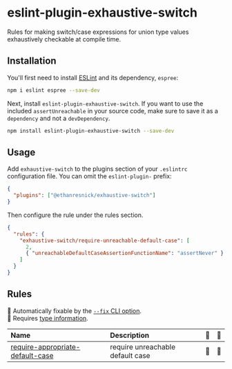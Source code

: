 # eslint-plugin-exhaustive-switch

Rules for making switch/case expressions for union type values exhaustively checkable at compile time.

## Installation

You'll first need to install [ESLint](https://eslint.org/) and its dependency, `espree`:

```sh
npm i eslint espree --save-dev
```

Next, install `eslint-plugin-exhaustive-switch`. If you want to use the included `assertUnreachable` in your source
code, make sure to save it as a `dependency` and not a `devDependency`.

```sh
npm install eslint-plugin-exhaustive-switch --save-dev
```

## Usage

Add `exhaustive-switch` to the plugins section of your `.eslintrc` configuration file. You can omit the `eslint-plugin-` prefix:

```json
{
  "plugins": ["@ethanresnick/exhaustive-switch"]
}
```

Then configure the rule under the rules section.

```json
{
  "rules": {
    "exhaustive-switch/require-unreachable-default-case": [
      2,
      { "unreachableDefaultCaseAssertionFunctionName": "assertNever" }
    ]
  }
}
```

## Rules

<!-- begin auto-generated rules list -->

🔧 Automatically fixable by the [`--fix` CLI option](https://eslint.org/docs/user-guide/command-line-interface#--fix).\
💭 Requires [type information](https://typescript-eslint.io/linting/typed-linting).

| Name                                                                               | Description                      | 🔧 | 💭 |
| :--------------------------------------------------------------------------------- | :------------------------------- | :- | :- |
| [require-appropriate-default-case](docs/rules/require-appropriate-default-case.md) | require unreachable default case | 🔧 | 💭 |

<!-- end auto-generated rules list -->
